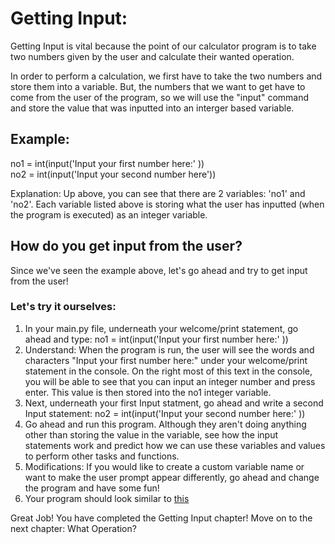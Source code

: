 # Getting Input:

Getting Input is vital because the point of our calculator program is to take two numbers given by the user and calculate their wanted operation. 

In order to perform a calculation, we first have to take the two numbers and store them into a variable. But, the numbers that we want to get have to come from the user of the program, so we will use the "input" command and store the value that was inputted into an interger based variable.

## Example:
no1 = int(input('Input your first number here:' ))                     
no2 = int(input('Input your second number here'))

Explanation: Up above, you can see that there are 2 variables: 'no1' and 'no2'. Each variable listed above is storing what the user has inputted (when the program is executed) as an integer variable.

## How do you get input from the user?
Since we've seen the example above, let's go ahead and try to get input from the user!

### Let's try it ourselves:

1. In your main.py file, underneath your welcome/print statement, go ahead and type: no1 = int(input('Input your first number here:' ))
2. Understand: When the program is run, the user will see the words and characters "Input your first number here:" under your welcome/print statement in the console. On the right most of this text in the console, you will be able to see that you can input an integer number and press enter. This value is then stored into the no1 integer variable.
3. Next, underneath your first Input statment, go ahead and write a second Input statement: no2 = int(input('Input your second number here:' ))
4. Go ahead and run this program. Although they aren't doing anything other than storing the value in the variable, see how the input statements work and predict how we can use these variables and values to perform other tasks and functions.
5. Modifications: If you would like to create a custom variable name or want to make the user prompt appear differently, go ahead and change the program and have some fun!
6. Your program should look similar to <a href="https://github.com/testUser453/Build_A_Calculator_With_Python/blob/main/ForCreator(Don't_Edit!)/ExampleCode/2-ExGetInput.py">this
</a>

Great Job! You have completed the Getting Input chapter! Move on to the next chapter: What Operation?